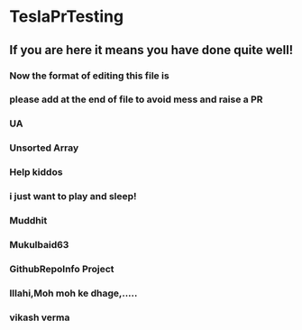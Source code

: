 # TeslaPrTesting

## If you are here it means you have done quite well!

### Now the format of editing this file is

### please add at the end of file to avoid mess and raise a PR

### UA


### Unsorted Array
### Help kiddos

### i just want to play and sleep!

### Muddhit

### Mukulbaid63
### GithubRepoInfo Project

### Illahi,Moh moh ke dhage,.....

### vikash verma

